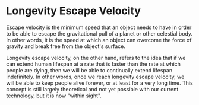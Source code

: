 # Longevity Escape Velocity

Escape velocity is the minimum speed that an object needs to have in order to be able to escape the gravitational pull of a planet or other celestial body. In other words, it is the speed at which an object can overcome the force of gravity and break free from the object's surface.

Longevity escape velocity, on the other hand, refers to the idea that if we can extend human lifespan at a rate that is faster than the rate at which people are dying, then we will be able to continually extend lifespan indefinitely. In other words, once we reach longevity escape velocity, we will be able to keep people alive forever, or at least for a very long time. This concept is still largely theoretical and not yet possible with our current technology, but it is now "within sight".
